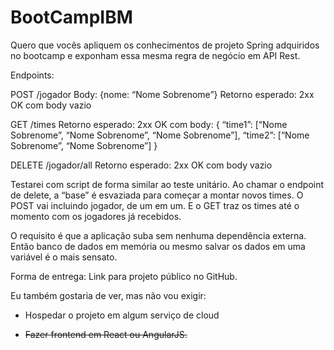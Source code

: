 # BootCampIBM

Quero que vocês apliquem os conhecimentos de projeto Spring adquiridos no bootcamp e exponham essa mesma regra de negócio em API Rest.


Endpoints:

POST /jogador
Body: {nome: “Nome Sobrenome”}
Retorno esperado: 2xx OK com body vazio

GET /times
Retorno esperado: 2xx OK com body:
{
“time1”: [“Nome Sobrenome”, “Nome Sobrenome”, “Nome Sobrenome”],
“time2”: [“Nome Sobrenome”, “Nome Sobrenome”]
}

DELETE /jogador/all
Retorno esperado: 2xx OK com body vazio

Testarei com script de forma similar ao teste unitário. Ao chamar o endpoint de delete, a “base” é esvaziada para começar a
montar novos times. O POST vai incluindo jogador, de um em um. E o GET traz os times até o momento com os jogadores já recebidos.

O requisito é que a aplicação suba sem nenhuma dependência externa. Então banco de dados em memória ou mesmo salvar os 
dados em uma variável é o mais sensato.


Forma de entrega: Link para projeto público no GitHub.



Eu também gostaria de ver, mas não vou exigir:

- Hospedar o projeto em algum serviço de cloud

- ~~Fazer frontend em React ou AngularJS.~~